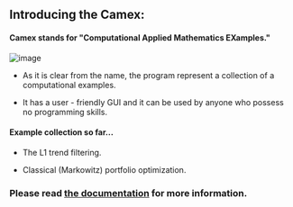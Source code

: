 ## Introducing the Camex:

#### Camex stands for "Computational Applied Mathematics EXamples."  
![image](https://andreikeino.github.io/camex/images/user_guide/camex_windows.jpg)

* As it is clear from the name, the program represent a collection of a computational examples.
 
* It has a user - friendly GUI and it can be used by anyone who possess no programming skills.
  
#### Example collection so far...

* The L1 trend filtering.

*  Classical (Markowitz) portfolio optimization.


### Please read [the documentation](https://andreikeino.github.io/camex/introduction.html) for more information.
